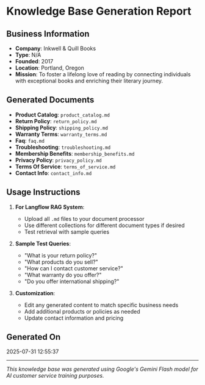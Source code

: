 # Knowledge Base Generation Report

## Business Information
- **Company**: Inkwell & Quill Books
- **Type**: N/A
- **Founded**: 2017
- **Location**: Portland, Oregon
- **Mission**: To foster a lifelong love of reading by connecting individuals with exceptional books and enriching their literary journey.

## Generated Documents
- **Product Catalog**: `product_catalog.md`
- **Return Policy**: `return_policy.md`
- **Shipping Policy**: `shipping_policy.md`
- **Warranty Terms**: `warranty_terms.md`
- **Faq**: `faq.md`
- **Troubleshooting**: `troubleshooting.md`
- **Membership Benefits**: `membership_benefits.md`
- **Privacy Policy**: `privacy_policy.md`
- **Terms Of Service**: `terms_of_service.md`
- **Contact Info**: `contact_info.md`

## Usage Instructions

1. **For Langflow RAG System**:
   - Upload all `.md` files to your document processor
   - Use different collections for different document types if desired
   - Test retrieval with sample queries

2. **Sample Test Queries**:
   - "What is your return policy?"
   - "What products do you sell?"
   - "How can I contact customer service?"
   - "What warranty do you offer?"
   - "Do you offer international shipping?"

3. **Customization**:
   - Edit any generated content to match specific business needs
   - Add additional products or policies as needed
   - Update contact information and pricing

## Generated On
2025-07-31 12:55:37

---
*This knowledge base was generated using Google's Gemini Flash model for AI customer service training purposes.*
